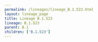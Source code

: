 ```yaml
---
permalink: /lineages/lineage_B.1.523.html
layout: lineage_page
title: Lineage B.1.523
lineage: B.1.523
parent: B.1
children: ['B.1.523']
---
```

